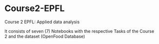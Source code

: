 # Course2-EPFL
Course 2 EPFL: Applied data analysis

It consists of seven (7) Notebooks with the respective Tasks of the Course 2 and the dataset (OpenFood Database)
